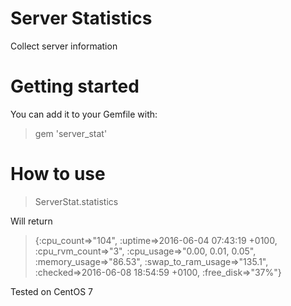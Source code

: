 # Server Statistics
Collect server information

# Getting started

You can add it to your Gemfile with:
> gem 'server_stat'

# How to use
> ServerStat.statistics

Will return 
> {:cpu_count=>"104", :uptime=>2016-06-04 07:43:19 +0100, :cpu_rvm_count=>"3", :cpu_usage=>"0.00, 0.01, 0.05", :memory_usage=>"86.53", :swap_to_ram_usage=>"135.1", :checked=>2016-06-08 18:54:59 +0100, :free_disk=>"37%"}

Tested on CentOS 7
